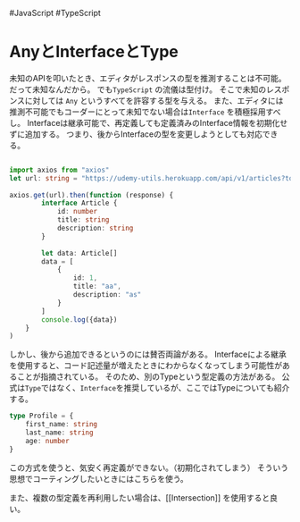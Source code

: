 #JavaScript #TypeScript 

# AnyとInterfaceとType

未知のAPIを叩いたとき、エディタがレスポンスの型を推測することは不可能。
だって未知なんだから。
でも`TypeScript` の流儀は型付け。
そこで未知のレスポンスに対しては `Any` というすべてを許容する型を与える。
また、エディタには推測不可能でもコーダーにとって未知でない場合は`Interface` を積極採用すべし。
Interfaceは継承可能で、再定義しても定義済みのInterface情報を初期化せずに追加する。
つまり、後からInterfaceの型を変更しようとしても対応できる。

```typescript

import axios from "axios"  
let url: string = "https://udemy-utils.herokuapp.com/api/v1/articles?token=token123"  
  
axios.get(url).then(function (response) {  
        interface Article {  
            id: number  
			title: string  
			description: string  
 		}  
  
        let data: Article[]  
        data = [
			{  
				id: 1,  
				title: "aa",  
				description: "as"  
 			}
		]  
        console.log({data})  
    }  
)

```


しかし、後から追加できるというのには賛否両論がある。
Interfaceによる継承を使用すると、コード記述量が増えたときにわからなくなってしまう可能性があることが指摘されている。
そのため、別のTypeという型定義の方法がある。
公式は`Type`ではなく、`Interface`を推奨しているが、ここではTypeについても紹介する。

```typescript
type Profile = {  
	first_name: string  
	last_name: string  
	age: number  
}
```

この方式を使うと、気安く再定義ができない。（初期化されてしまう）
そういう思想でコーティングしたいときにはこちらを使う。

また、複数の型定義を再利用したい場合は、[[Intersection]] を使用すると良い。